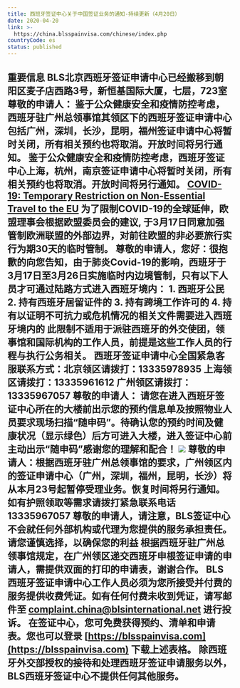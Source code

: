 ```yaml
---
title: 西班牙签证中心关于中国签证业务的通知-持续更新（4月20日）
date: 2020-04-20
link: >-
  https://china.blsspainvisa.com/chinese/index.php
countryCode: es
status: published
---
```

## 重要信息 **BLS北京西班牙签证申请中心已经搬移到朝阳区麦子店西路3号，新恒基国际大厦，七层，723室** 尊敬的申请人： 鉴于公众健康安全和疫情防控考虑，西班牙驻广州总领事馆其领区下的西班牙签证申请中心包括广州，深圳，长沙，昆明，福州签证申请中心将暂时关闭，所有相关预约也将取消。开放时间将另行通知。 鉴于公众健康安全和疫情防控考虑，西班牙签证中心上海，杭州，南京签证申请中心将暂时关闭，所有相关预约也将取消。开放时间将另行通知。 [COVID-19: Temporary Restriction on Non-Essential Travel to the EU](pdf/COVID-19.pdf) 为了限制COVID-19的全球延伸，欧盟理事会根据欧盟委员会的建议, 于3月17日同意加强管制欧洲联盟的外部边界，对前往欧盟的非必要旅行实行为期30天的临时管制。 尊敬的申请人，您好：很抱歉的向您告知，由于肺炎Covid-19的影响，西班牙于3月17日至3月26日实施临时内边境管制，只有以下人员才可通过陆路方式进入西班牙境内： 1\. 西班牙公民 2\. 持有西班牙居留证件的 3\. 持有跨境工作许可的 4\. 持有以证明不可抗力或危机情况的相关文件需要进入西班牙境内的 此限制不适用于派驻西班牙的外交使团，领事馆和国际机构的工作人员，前提是这些工作人员的行程与执行公务相关。 西班牙签证申请中心全国紧急客服联系方式：北京领区请拨打：13335978935 上海领区请拨打：13335961612 广州领区请拨打：13335967057 尊敬的申请人： 请您在进入西班牙签证中心所在的大楼前出示您的预约信息单及按照物业人员要求现场扫描“随申码”。待确认您的预约时间及健康状况（显示绿色）后方可进入大楼，进入签证中心前主动出示“随申码”感谢您的理解和配合！ ![](../images/barcode.jpg) 尊敬的申请人：根据西班牙驻广州总领事馆的要求，广州领区内的签证申请中心（广州，深圳，福州，昆明，长沙）将从本月23号起暂停受理业务。恢复时间将另行通知。如有护照领取等需求请拨打紧急联系电话13335967057 尊敬的申请人，请注意，BLS签证中心不会就任何外部机构或代理为您提供的服务承担责任。请您谨慎选择，以确保您的利益 根据西班牙驻广州总领事馆规定，在广州领区递交西班牙申根签证申请的申请人，需提供双面的打印的申请表，谢谢合作。 BLS西班牙签证申请中心工作人员必须为您所接受并付费的服务提供收费凭证。如有任何付费未收到凭证，请写邮件至 [complaint.china@blsinternational.net](mailto:complaint.china@blsinternational.net) 进行投诉。 在签证中心，您可免费获得预约、清单和申请表。您也可以登录 [https://blsspainvisa.com](https://blsspainvisa.com) 下载上述表格。 除西班牙外交部授权的接待和处理西班牙签证申请服务以外，BLS西班牙签证中心不提供任何其他服务。 

